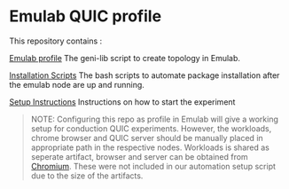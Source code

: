 # Emulab QUIC profile

This repository contains :

[Emulab profile](profile.py)
The geni-lib script to create topology in Emulab.

[Installation Scripts](scripts/)
The bash scripts to automate package installation after the emulab node are up and running.

[Setup Instructions](emulab-demo.md)
Instructions on how to start the experiment 

>NOTE: Configuring this repo as profile in Emulab will give 
a working setup for conduction QUIC experiments. However,
the workloads, chrome browser and QUIC server should be manually placed in appropriate path in the respective nodes. Workloads is shared as seperate artifact, browser and server can be obtained from [Chromium](https://www.chromium.org/quic/playing-with-quic/). These were not included in our automation setup script due to the size of the artifacts.